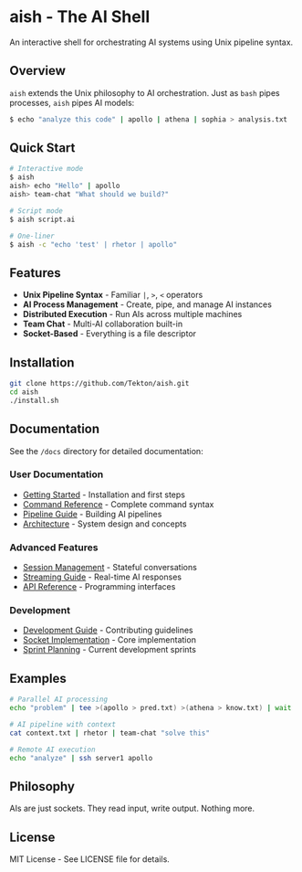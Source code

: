 # aish - The AI Shell

An interactive shell for orchestrating AI systems using Unix pipeline syntax.

## Overview

`aish` extends the Unix philosophy to AI orchestration. Just as `bash` pipes processes, `aish` pipes AI models:

```bash
$ echo "analyze this code" | apollo | athena | sophia > analysis.txt
```

## Quick Start

```bash
# Interactive mode
$ aish
aish> echo "Hello" | apollo
aish> team-chat "What should we build?"

# Script mode
$ aish script.ai

# One-liner
$ aish -c "echo 'test' | rhetor | apollo"
```

## Features

- **Unix Pipeline Syntax** - Familiar `|`, `>`, `<` operators
- **AI Process Management** - Create, pipe, and manage AI instances
- **Distributed Execution** - Run AIs across multiple machines
- **Team Chat** - Multi-AI collaboration built-in
- **Socket-Based** - Everything is a file descriptor

## Installation

```bash
git clone https://github.com/Tekton/aish.git
cd aish
./install.sh
```

## Documentation

See the `/docs` directory for detailed documentation:

### User Documentation
- [Getting Started](docs/getting-started.md) - Installation and first steps
- [Command Reference](docs/command-reference.md) - Complete command syntax
- [Pipeline Guide](docs/pipeline-guide.md) - Building AI pipelines
- [Architecture](docs/architecture/) - System design and concepts

### Advanced Features
- [Session Management](docs/sessions.md) - Stateful conversations
- [Streaming Guide](docs/streaming.md) - Real-time AI responses
- [API Reference](docs/api/) - Programming interfaces

### Development
- [Development Guide](docs/development/) - Contributing guidelines
- [Socket Implementation](docs/development/socket_implementation_guide.md) - Core implementation
- [Sprint Planning](docs/sprints/) - Current development sprints

## Examples

```bash
# Parallel AI processing
echo "problem" | tee >(apollo > pred.txt) >(athena > know.txt) | wait

# AI pipeline with context
cat context.txt | rhetor | team-chat "solve this"

# Remote AI execution
echo "analyze" | ssh server1 apollo
```

## Philosophy

AIs are just sockets. They read input, write output. Nothing more.

## License

MIT License - See LICENSE file for details.
